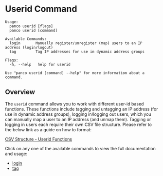# Userid Command

```
Usage:
  panco userid [flags]
  panco userid [command]

Available Commands:
  login       Manually register/unregister (map) users to an IP address (login/logout)
  tag         Tag IP addresses for use in dynamic address groups

Flags:
  -h, --help   help for userid

Use "panco userid [command] --help" for more information about a command.
```

## Overview

The `userid` command allows you to work with different user-id based functions. These functions include
tagging and untagging an IP address (for use in dynamic address groups), logging in/logging out users, which
you can manually map a user to an IP address (and unmap them). Tagging or logging in users each require their
own CSV file structure. Please refer to the below link as a guide on how to format:

[CSV Structure - Userid Functions](https://scottdware.github.io/panco/csv_userid.html)

Click on any one of the available commands to view the full documentation and usage:

* [login](https://scottdware.github.io/panco/userid_login.html)
* [tag](https://scottdware.github.io/panco/userid_tag.html)